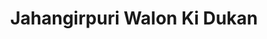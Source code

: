 ---
title: "Jahangirpuri Walon Ki Dukan"
url: /delhi/jahangirpuri-walon-ki-dukan/
shop: funeral directors
---